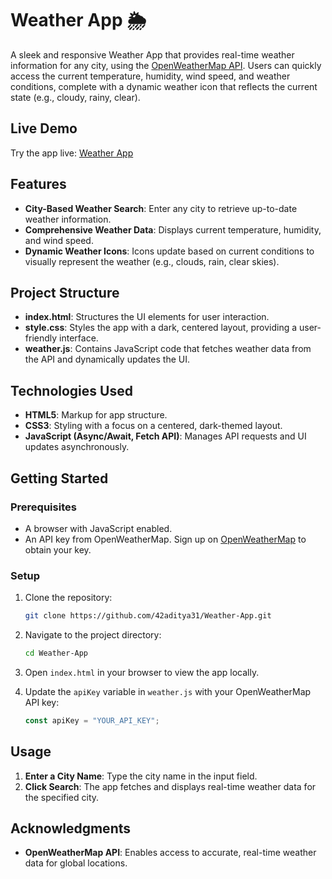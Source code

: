 
# Weather App 🌦

A sleek and responsive Weather App that provides real-time weather information for any city, using the [OpenWeatherMap API](https://openweathermap.org/api). Users can quickly access the current temperature, humidity, wind speed, and weather conditions, complete with a dynamic weather icon that reflects the current state (e.g., cloudy, rainy, clear).

## Live Demo
Try the app live: [Weather App](https://42aditya31.github.io/Weather-App/)

## Features
- **City-Based Weather Search**: Enter any city to retrieve up-to-date weather information.
- **Comprehensive Weather Data**: Displays current temperature, humidity, and wind speed.
- **Dynamic Weather Icons**: Icons update based on current conditions to visually represent the weather (e.g., clouds, rain, clear skies).

## Project Structure
- **index.html**: Structures the UI elements for user interaction.
- **style.css**: Styles the app with a dark, centered layout, providing a user-friendly interface.
- **weather.js**: Contains JavaScript code that fetches weather data from the API and dynamically updates the UI.

## Technologies Used
- **HTML5**: Markup for app structure.
- **CSS3**: Styling with a focus on a centered, dark-themed layout.
- **JavaScript (Async/Await, Fetch API)**: Manages API requests and UI updates asynchronously.

## Getting Started

### Prerequisites
- A browser with JavaScript enabled.
- An API key from OpenWeatherMap. Sign up on [OpenWeatherMap](https://openweathermap.org/api) to obtain your key.

### Setup
1. Clone the repository:
   ```bash
   git clone https://github.com/42aditya31/Weather-App.git
   ```
2. Navigate to the project directory:
   ```bash
   cd Weather-App
   ```
3. Open `index.html` in your browser to view the app locally.

4. Update the `apiKey` variable in `weather.js` with your OpenWeatherMap API key:
   ```javascript
   const apiKey = "YOUR_API_KEY";
   ```

## Usage
1. **Enter a City Name**: Type the city name in the input field.
2. **Click Search**: The app fetches and displays real-time weather data for the specified city.

## Acknowledgments
- **OpenWeatherMap API**: Enables access to accurate, real-time weather data for global locations.
